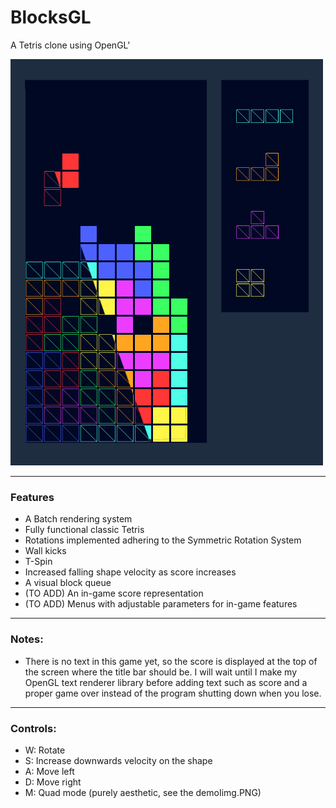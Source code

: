 # BlocksGL
A Tetris clone using OpenGL'
<div><img src="demoImg.PNG" width="500"></img></div>
<hr>
<h3> Features </h3>
<ul>
  <li>A Batch rendering system</li>
  <li>Fully functional classic Tetris</li>
  <li>Rotations implemented adhering to the Symmetric Rotation System</li>
  <li>Wall kicks</li>
  <li>T-Spin</li>
  <li>Increased falling shape velocity as score increases</li>
  <li>A visual block queue</li>
  <li>(TO ADD) An in-game score representation</li>
  <li>(TO ADD) Menus with adjustable parameters for in-game features</li>
</ul>
<hr>
<h3>Notes:</h3>
<ul>
  <li>There is no text in this game yet, so the score is displayed at the top of the screen where the title bar should be. I will wait until I make my OpenGL text renderer library   before adding text such as score and a proper game over instead of the program shutting down when you lose.</li>
</ul>
<hr>
<h3>Controls:</h3>
<ul>
  <li>W: Rotate</li>
  <li>S: Increase downwards velocity on the shape</li>
  <li>A: Move left</li>
  <li>D: Move right</li>
  <li>M: Quad mode (purely aesthetic, see the demoIimg.PNG)</li>
</ul>
